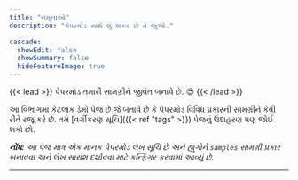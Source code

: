```yaml
---
title: "નમૂનાઓ"
description: "પેપરમોડ સાથે શું શક્ય છે તે જુઓ."

cascade:
  showEdit: false
  showSummary: false
  hideFeatureImage: true
---
```


{{< lead >}}
પેપરમોડ તમારી સામગ્રીને જીવંત બનાવે છે. :heart_eyes:
{{< /lead >}}

આ વિભાગમાં કેટલાક ડેમો પેજ છે જે બતાવે છે કે પેપરમોડ વિવિધ પ્રકારની સામગ્રીને કેવી રીતે રજૂ કરે છે. તમે [વર્ગીકરણ સૂચિ]({{< ref "tags" >}}) પેજનું ઉદાહરણ પણ જોઈ શકો છો.

_**નોંધ:** આ પેજ માત્ર એક માનક પેપરમોડ લેખ સૂચિ છે અને હ્યુગોને `samples` સામગ્રી પ્રકાર બનાવવા અને લેખ સારાંશ દર્શાવવા માટે કન્ફિગર કરવામાં આવ્યું છે._

---
